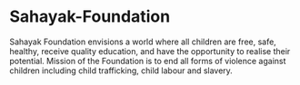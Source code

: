 # Sahayak-Foundation
Sahayak Foundation envisions a world where all children are free, safe, healthy, receive quality education, and have the opportunity to realise their potential. Mission of the Foundation is to end all forms of violence against children including child trafficking, child labour and slavery.
